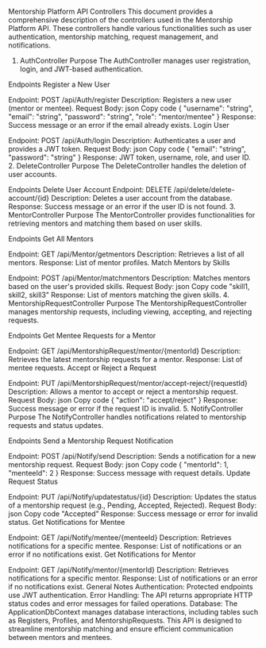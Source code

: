 Mentorship Platform API Controllers
This document provides a comprehensive description of the controllers used in the Mentorship Platform API. These controllers handle various functionalities such as user authentication, mentorship matching, request management, and notifications.

1. AuthController
Purpose
The AuthController manages user registration, login, and JWT-based authentication.

Endpoints
Register a New User

Endpoint: POST /api/Auth/register
Description: Registers a new user (mentor or mentee).
Request Body:
json
Copy code
{
  "username": "string",
  "email": "string",
  "password": "string",
  "role": "mentor/mentee"
}
Response: Success message or an error if the email already exists.
Login User

Endpoint: POST /api/Auth/login
Description: Authenticates a user and provides a JWT token.
Request Body:
json
Copy code
{
  "email": "string",
  "password": "string"
}
Response: JWT token, username, role, and user ID.
2. DeleteController
Purpose
The DeleteController handles the deletion of user accounts.

Endpoints
Delete User Account
Endpoint: DELETE /api/delete/delete-account/{id}
Description: Deletes a user account from the database.
Response: Success message or an error if the user ID is not found.
3. MentorController
Purpose
The MentorController provides functionalities for retrieving mentors and matching them based on user skills.

Endpoints
Get All Mentors

Endpoint: GET /api/Mentor/getmentors
Description: Retrieves a list of all mentors.
Response: List of mentor profiles.
Match Mentors by Skills

Endpoint: POST /api/Mentor/matchmentors
Description: Matches mentors based on the user's provided skills.
Request Body:
json
Copy code
"skill1, skill2, skill3"
Response: List of mentors matching the given skills.
4. MentorshipRequestController
Purpose
The MentorshipRequestController manages mentorship requests, including viewing, accepting, and rejecting requests.

Endpoints
Get Mentee Requests for a Mentor

Endpoint: GET /api/MentorshipRequest/mentor/{mentorId}
Description: Retrieves the latest mentorship requests for a mentor.
Response: List of mentee requests.
Accept or Reject a Request

Endpoint: PUT /api/MentorshipRequest/mentor/accept-reject/{requestId}
Description: Allows a mentor to accept or reject a mentorship request.
Request Body:
json
Copy code
{
  "action": "accept/reject"
}
Response: Success message or error if the request ID is invalid.
5. NotifyController
Purpose
The NotifyController handles notifications related to mentorship requests and status updates.

Endpoints
Send a Mentorship Request Notification

Endpoint: POST /api/Notify/send
Description: Sends a notification for a new mentorship request.
Request Body:
json
Copy code
{
  "mentorId": 1,
  "menteeId": 2
}
Response: Success message with request details.
Update Request Status

Endpoint: PUT /api/Notify/updatestatus/{id}
Description: Updates the status of a mentorship request (e.g., Pending, Accepted, Rejected).
Request Body:
json
Copy code
"Accepted"
Response: Success message or error for invalid status.
Get Notifications for Mentee

Endpoint: GET /api/Notify/mentee/{menteeId}
Description: Retrieves notifications for a specific mentee.
Response: List of notifications or an error if no notifications exist.
Get Notifications for Mentor

Endpoint: GET /api/Notify/mentor/{mentorId}
Description: Retrieves notifications for a specific mentor.
Response: List of notifications or an error if no notifications exist.
General Notes
Authentication: Protected endpoints use JWT authentication.
Error Handling: The API returns appropriate HTTP status codes and error messages for failed operations.
Database: The ApplicationDbContext manages database interactions, including tables such as Registers, Profiles, and MentorshipRequests.
This API is designed to streamline mentorship matching and ensure efficient communication between mentors and mentees.

